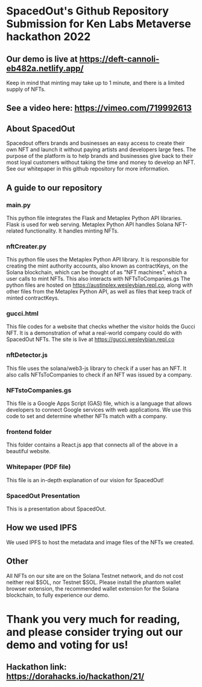 # SpacedOut's Github Repository Submission for Ken Labs Metaverse hackathon 2022
## Our demo is live at <a href = "https://deft-cannoli-eb482a.netlify.app/" target = "_blank"> https://deft-cannoli-eb482a.netlify.app/ </a>
Keep in mind that minting may take up to 1 minute, and there is a limited supply of NFTs.
## See a video here: https://vimeo.com/719992613
## About SpacedOut
Spacedout offers brands and businesses an easy access to create their own NFT and launch it without paying artists and developers large fees. The purpose of the platform is to help brands and businesses give back to their most loyal customers without taking the time and money to develop an NFT. See our whitepaper in this github repository for more information. 
## A guide to our repository
### main.py
This python file integrates the Flask and Metaplex Python API libraries. Flask is used for web serving. Metaplex Python API handles Solana NFT-related functionality. It handles minting NFTs. 
### nftCreater.py
This python file uses the Metaplex Python API library. It is responsible for creating the mint authority accounts, also known as contractKeys, on the Solana blockchain, which can be thought of as "NFT machines", which a user calls to mint NFTs.
This also interacts with NFTsToCompanies.gs
The python files are hosted on https://austinplex.wesleybian.repl.co, along with other files from the Metaplex Python API, as well as files that keep track of minted contractKeys. 
### gucci.html
This file codes for a website that checks whether the visitor holds the Gucci NFT. It is a demonstration of what a real-world company could do with SpacedOut NFTs.
The site is live at https://gucci.wesleybian.repl.co
### nftDetector.js
This file uses the solana/web3-js library to check if a user has an NFT. It also calls NFTsToCompanies to check if an NFT was issued by a company.
### NFTstoCompanies.gs
This file is a Google Apps Script (GAS) file, which is a language that allows developers to connect Google services with web applications. We use this code to set and determine whether NFTs match with a company. 
### frontend folder
This folder contains a React.js app that connects all of the above in a beautiful website.
### Whitepaper (PDF file)
This file is an in-depth explanation of our vision for SpacedOut!
### SpacedOut Presentation
This is a presentation about SpacedOut.
## How we used IPFS
We used IPFS to host the metadata and image files of the NFTs we created.
## Other
All NFTs on our site are on the Solana Testnet network, and do not cost neither real $SOL, nor Testnet $SOL. Please install the phantom wallet browser extension, the recommended wallet extension for the Solana blockchain, to fully experience our demo. 
# Thank you very much for reading, and please consider trying out our demo and voting for us!
## Hackathon link: https://dorahacks.io/hackathon/21/
